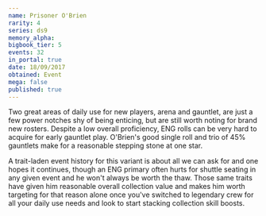 ```yaml
---
name: Prisoner O'Brien
rarity: 4
series: ds9
memory_alpha:
bigbook_tier: 5
events: 32
in_portal: true
date: 18/09/2017
obtained: Event
mega: false
published: true
---
```


Two great areas of daily use for new players, arena and gauntlet, are just a few power notches shy of being enticing, but are still worth noting for brand new rosters. Despite a low overall proficiency, ENG rolls can be very hard to acquire for early gauntlet play. O'Brien's good single roll and trio of 45% gauntlets make for a reasonable stepping stone at one star.

A trait-laden event history for this variant is about all we can ask for and one hopes it continues, though an ENG primary often hurts for shuttle seating in any given event and he won't always be worth the thaw. Those same traits have given him reasonable overall collection value and makes him worth targeting for that reason alone once you've switched to legendary crew for all your daily use needs and look to start stacking collection skill boosts.
